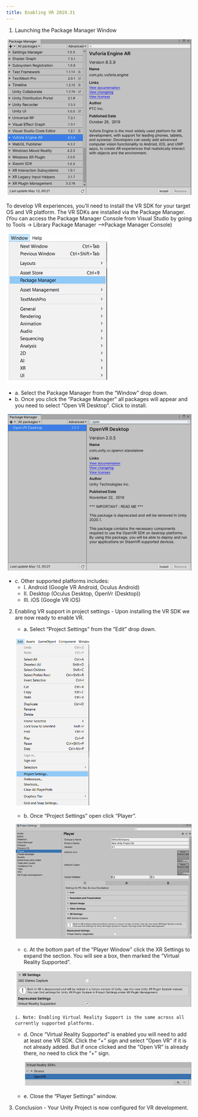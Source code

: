 ```yaml
---
title: Enabling VR 2019.31
---
```


1. Launching the Package Manager Window

![image](/img/XR-App-Installation-Guide/20.png)

To develop VR experiences, you’ll need to install the VR SDK for your target OS and VR platform. The VR SDKs are installed via the Package Manager. (You can access the Package Manager Console from Visual Studio by going to Tools → Library Package Manager -->Package Manager Console)

![image](/img/XR-App-Installation-Guide/21.png)

- a. Select the Package Manager from the “Window” drop down.
- b. Once you click the “Package Manager” all packages will appear and you need to select “Open VR Desktop”. Click to install.

![image](/img/XR-App-Installation-Guide/22.png)

- c. Other supported platforms includes:
  - I. Android (Google VR Android, Oculus Android)
  - II. Desktop (Oculus Desktop, OpenVr (Desktop))
  - III. iOS (Google VR iOS)

2.  Enabling VR support in project settings - Upon installing the VR SDK we are now ready to enable VR.

    - a. Select “Project Settings” from the “Edit” drop down.

    ![image](/img/XR-App-Installation-Guide/23.png)

    - b. Once “Project Settings” open click “Player”.

    ![image](/img/XR-App-Installation-Guide/24.png)

    - c. At the bottom part of the “Player Window” click the XR Settings to expand the section. You will see a box, then marked the “Virtual Reality Supported”.

    ![image](/img/XR-App-Installation-Guide/25.png)

        i. Note: Enabling Virtual Reality Support is the same across all currently supported platforms.

    - d. Once “Virtual Reality Supported” is enabled you will need to add at least one VR SDK. Click the “+” sign and select “Open VR” if it is not already added. But if once clicked and the “Open VR” is already there, no need to click the “+” sign.

      ![image](/img/XR-App-Installation-Guide/26.png)

    - e. Close the “Player Settings” window.

3.  Conclusion - Your Unity Project is now configured for VR development.
